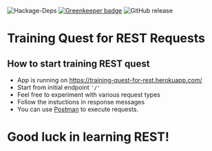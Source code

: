 ![Hackage-Deps](https://img.shields.io/hackage-deps/v/lens.svg)
[![Greenkeeper badge](https://badges.greenkeeper.io/AliakseiBychyk/restful-api-nodejs-express.svg)](https://greenkeeper.io/)
![[GitHub release](https://img.shields.io/github/release/AliakseiBychyk/restful-api-nodejs-express.svg)](https://github.com/AliakseiBychyk/restful-api-nodejs-express/releases/latest)

# Training Quest for REST Requests #

## How to start training REST quest ##
* App is running on https://training-quest-for-rest.herokuapp.com/
* Start from initial endpoint `'/'`
* Feel free to experiment with various request types
* Follow the instuctions in response messages
* You can use [Postman](https://www.getpostman.com/apps) to execute requests.
# Good luck in learning REST! #


